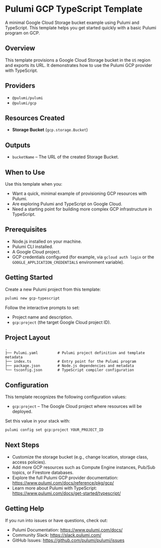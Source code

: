 # Pulumi GCP TypeScript Template

A minimal Google Cloud Storage bucket example using Pulumi and TypeScript. This template helps you get started quickly with a basic Pulumi program on GCP.

## Overview

This template provisions a Google Cloud Storage bucket in the `US` region and exports its URL. It demonstrates how to use the Pulumi GCP provider with TypeScript.

## Providers

- `@pulumi/pulumi`
- `@pulumi/gcp`

## Resources Created

- **Storage Bucket** (`gcp.storage.Bucket`)

## Outputs

- `bucketName` – The URL of the created Storage Bucket.

## When to Use

Use this template when you:
- Want a quick, minimal example of provisioning GCP resources with Pulumi.
- Are exploring Pulumi and TypeScript on Google Cloud.
- Need a starting point for building more complex GCP infrastructure in TypeScript.

## Prerequisites

- Node.js installed on your machine.
- Pulumi CLI installed.
- A Google Cloud project.
- GCP credentials configured (for example, via `gcloud auth login` or the `GOOGLE_APPLICATION_CREDENTIALS` environment variable).

## Getting Started

Create a new Pulumi project from this template:
```bash
pulumi new gcp-typescript
```
Follow the interactive prompts to set:
- Project name and description.
- `gcp:project` (the target Google Cloud project ID).

## Project Layout

```
.
├── Pulumi.yaml         # Pulumi project definition and template metadata
├── index.ts            # Entry point for the Pulumi program
├── package.json        # Node.js dependencies and metadata
└── tsconfig.json       # TypeScript compiler configuration
```

## Configuration

This template recognizes the following configuration values:

- `gcp:project` – The Google Cloud project where resources will be deployed.

Set this value in your stack with:
```bash
pulumi config set gcp:project YOUR_PROJECT_ID
```

## Next Steps

- Customize the storage bucket (e.g., change location, storage class, access policies).
- Add more GCP resources such as Compute Engine instances, Pub/Sub topics, or Firestore databases.
- Explore the full Pulumi GCP provider documentation:
  https://www.pulumi.com/docs/reference/pkg/gcp/
- Learn more about Pulumi with TypeScript:
  https://www.pulumi.com/docs/get-started/typescript/

## Getting Help

If you run into issues or have questions, check out:
- Pulumi Documentation: https://www.pulumi.com/docs/
- Community Slack: https://slack.pulumi.com/
- GitHub Issues: https://github.com/pulumi/pulumi/issues